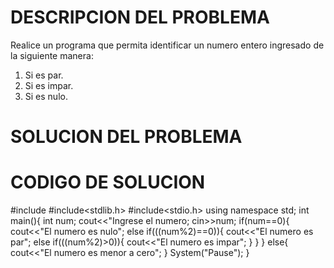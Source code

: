 # DESCRIPCION DEL PROBLEMA

Realice un programa que permita identificar un numero entero ingresado de la siguiente manera:
1. Si es par.
2. Si es impar.
3. Si es nulo.

# SOLUCION DEL PROBLEMA



# CODIGO DE SOLUCION

 #include<iostream>
 #include<stdlib.h>
 #include<stdio.h>
  using namespace std;
  int main(){
   int num;
   cout<<"Ingrese el numero;
   cin>>num;
   if(num==0){
     cout<<"El numero es nulo";
   else if(((num%2)==0)){
     cout<<"El numero es par";
    else if(((num%2)>0)){
     cout<<"El numero es impar";
    }
   }
   }
    else{
      cout<<"El numero es menor a cero";
    }
    System("Pause");
  }